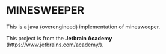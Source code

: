 # MINESWEEPER

This is a java (overengineed) implementation of minesweeper.

This project is from the **Jetbrain Academy** (https://www.jetbrains.com/academy/).
